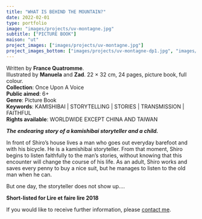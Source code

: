 ```yaml
---
title: "WHAT IS BEHIND THE MOUNTAIN?"
date: 2022-02-01
type: portfolio
image: "images/projects/uv-montagne.jpg"
subtitle: ["PICTURE BOOK"]
maison: "ut"
project_images: ["images/projects/uv-montagne.jpg"]
project_images_bottom: ["images/projects/uv-montagne-dp1.jpg", "images/projects/uv-montagne-dp2.jpg"]
---
```


Written by **France Quatromme**.    
Illustrated by **Manuela** and **Zad**.
22 × 32 cm, 24 pages, picture book, full colour.      
**Collection**: Once Upon A Voice   
**Public aimed**: 6+   
**Genre**: Picture Book         
**Keywords**: KAMISHIBAI | STORYTELLING | STORIES | TRANSMISSION | FAITHFUL       
**Rights available**: WORLDWIDE EXCEPT CHINA AND TAIWAN
           


***The endearing story of a kamishibai storyteller and a child.***


In front of Shiro’s house lives a man who goes out everyday barefoot and with his bicycle. 
He is a kamishibai storyteller. From that moment, Shiro begins to listen faithfully to the man’s stories, 
without knowing that this encounter will change the course of his life.
As an adult, Shiro works and saves every penny to buy a nice suit, but he manages to listen to the old man when he can.    

But one day, the storyteller does not show up....



**Short-listed for Lire et faire lire 2018**          





If you would like to receive further information, please [contact me](mailto:melanie.guillaumin.edition@gmail.com).


